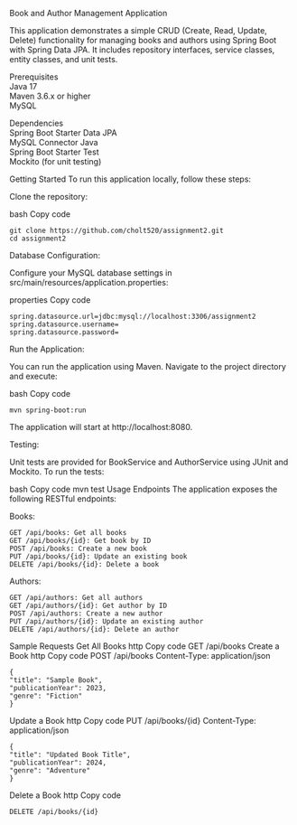 Book and Author Management Application<br>

This application demonstrates a simple CRUD (Create, Read, Update, Delete) functionality for managing books and authors using Spring Boot with Spring Data JPA. It includes repository interfaces, service classes, entity classes, and unit tests.

Prerequisites<br>
Java 17<br>
Maven 3.6.x or higher<br>
MySQL <br>

Dependencies<br>
Spring Boot Starter Data JPA<br>
MySQL Connector Java<br>
Spring Boot Starter Test<br>
Mockito (for unit testing)<br>

Getting Started
To run this application locally, follow these steps:

Clone the repository:

bash
Copy code
```
git clone https://github.com/cholt520/assignment2.git
cd assignment2
```
Database Configuration:

Configure your MySQL database settings in src/main/resources/application.properties:

properties
Copy code
```
spring.datasource.url=jdbc:mysql://localhost:3306/assignment2
spring.datasource.username=
spring.datasource.password=
```

Run the Application:

You can run the application using Maven. Navigate to the project directory and execute:

bash
Copy code
```
mvn spring-boot:run
```
The application will start at http://localhost:8080.

Testing:

Unit tests are provided for BookService and AuthorService using JUnit and Mockito. To run the tests:

bash
Copy code
mvn test
Usage
Endpoints
The application exposes the following RESTful endpoints:

Books:
```
GET /api/books: Get all books
GET /api/books/{id}: Get book by ID
POST /api/books: Create a new book
PUT /api/books/{id}: Update an existing book
DELETE /api/books/{id}: Delete a book
```
Authors:
```
GET /api/authors: Get all authors
GET /api/authors/{id}: Get author by ID
POST /api/authors: Create a new author
PUT /api/authors/{id}: Update an existing author
DELETE /api/authors/{id}: Delete an author
```
Sample Requests
Get All Books
http
Copy code
GET /api/books
Create a Book
http
Copy code
POST /api/books
Content-Type: application/json
```
{
"title": "Sample Book",
"publicationYear": 2023,
"genre": "Fiction"
}
```
Update a Book
http
Copy code
PUT /api/books/{id}
Content-Type: application/json
```
{
"title": "Updated Book Title",
"publicationYear": 2024,
"genre": "Adventure"
}
```
Delete a Book
http
Copy code
```
DELETE /api/books/{id}
```